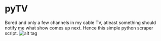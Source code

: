 pyTV
====

Bored and only a few channels in my cable TV, atleast something should notify me what show comes up next. Hence this simple python scraper script.
![alt tag](https://www.dropbox.com/s/9gfwc5pkjz6jw31/SC.png?dl=0)
